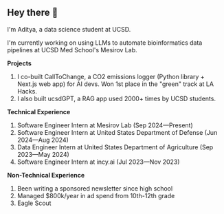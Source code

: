 ## Hey there 👋

I'm Aditya, a data science student at UCSD.

I'm currently working on using LLMs to automate bioinformatics data pipelines at UCSD Med School's Mesirov Lab.

**Projects**
1. I co-built CallToChange, a CO2 emissions logger (Python library + Next.js web app) for AI devs. Won 1st place in the "green" track at LA Hacks.
2. I also built ucsdGPT, a RAG app used 2000+ times by UCSD students.

**Technical Experience**
1. Software Engineer Intern at Mesirov Lab (Sep 2024—Present)
2. Software Engineer Intern at United States Department of Defense (Jun 2024—Aug 2024)
3. Data Engineer Intern at United States Department of Agriculture (Sep 2023—May 2024)
4. Software Engineer Intern at incy.ai (Jul 2023—Nov 2023)

**Non-Technical Experience**
1. Been writing a sponsored newsletter since high school
2. Managed $800k/year in ad spend from 10th-12th grade
3. Eagle Scout
